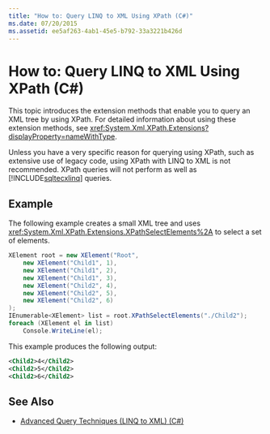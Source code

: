 ```yaml
---
title: "How to: Query LINQ to XML Using XPath (C#)"
ms.date: 07/20/2015
ms.assetid: ee5af263-4ab1-45e5-b792-33a3221b426d
---
```

# How to: Query LINQ to XML Using XPath (C#)
This topic introduces the extension methods that enable you to query an XML tree by using XPath. For detailed information about using these extension methods, see <xref:System.Xml.XPath.Extensions?displayProperty=nameWithType>.  
  
 Unless you have a very specific reason for querying using XPath, such as extensive use of legacy code, using XPath with LINQ to XML is not recommended. XPath queries will not perform as well as [!INCLUDE[sqltecxlinq](~/includes/sqltecxlinq-md.md)] queries.  
  
## Example  
 The following example creates a small XML tree and uses <xref:System.Xml.XPath.Extensions.XPathSelectElements%2A> to select a set of elements.  
  
```csharp  
XElement root = new XElement("Root",  
    new XElement("Child1", 1),  
    new XElement("Child1", 2),  
    new XElement("Child1", 3),  
    new XElement("Child2", 4),  
    new XElement("Child2", 5),  
    new XElement("Child2", 6)  
);  
IEnumerable<XElement> list = root.XPathSelectElements("./Child2");  
foreach (XElement el in list)  
    Console.WriteLine(el);  
```  
  
 This example produces the following output:  
  
```xml  
<Child2>4</Child2>  
<Child2>5</Child2>  
<Child2>6</Child2>  
```  
  
## See Also

- [Advanced Query Techniques (LINQ to XML) (C#)](../../../../csharp/programming-guide/concepts/linq/advanced-query-techniques-linq-to-xml.md)
